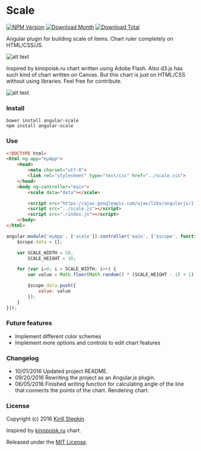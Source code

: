 # Scale

[![NPM Version](https://img.shields.io/npm/v/angular-scale.svg)](https://www.npmjs.com/package/angular-scale)
[![Download Month](https://img.shields.io/npm/dm/angular-scale.svg)](https://www.npmjs.com/package/angular-scale)
[![Download Total](https://img.shields.io/npm/dt/angular-scale.svg)](https://www.npmjs.com/package/angular-scale)

Angular plugin for building scale of items. Chart ruler completely on HTML/CSS/JS.

![alt text](https://raw.githubusercontent.com/kirillstepkin/scale/master/img/output_eSVfyQ.gif)

Inspired by kinopoisk.ru chart written using Adobe Flash. Also d3.js has such kind of chart written on Canvas. But this chart is just on HTML/CSS without using libraries. Feel free for contribute.

![alt text](https://raw.githubusercontent.com/kirillstepkin/scale/master/img/84d858c0af.png)

### Install

```
bower install angular-scale 
npm install angular-scale 
```

### Use

```html
<!DOCTYPE html>
<html ng-app="myApp">
	<head>
		<meta charset="utf-8">
		<link rel="stylesheet" type="text/css" href="../scale.css">
	</head>
	<body ng-controller="main">
		<scale data="data"></scale>

		<script src="https://ajax.googleapis.com/ajax/libs/angularjs/1.5.7/angular.min.js"></script>
		<script src="../scale.js"></script>
		<script src="./index.js"></script>
	</body>
</html>
```

```javascript
angular.module('myApp', ['scale']).controller('main', ['$scope', function($scope) {
	$scope.data = [];

	var SCALE_WIDTH = 50,
	    SCALE_HEIGHT = 10;

	for (var i=0; i < SCALE_WIDTH; i++) {
		var value = Math.floor(Math.random() * (SCALE_HEIGHT - 1) + 1);

		$scope.data.push({
			value: value 
		});
	}
}]);
```

### Future features

* Implement different color schemes
* Implement more options and controls to edit chart features

### Changelog

* 10/01/2016 Updated project README.
* 09/20/2016 Rewriting the project as an Angular.js plugin.
* 06/05/2016 Finished writing function for calculating angle of the line that connects the points of the chart. Rendering chart.

### License

Copyright (c) 2016 [Kirill Stepkin](https://www.npmjs.com/~kirillstyopkin)

Inspired by [kinopoisk.ru](https://www.kinopoisk.ru/) chart.

Released under the [MIT License](https://github.com/goldfire/howler.js/blob/master/LICENSE.md).
